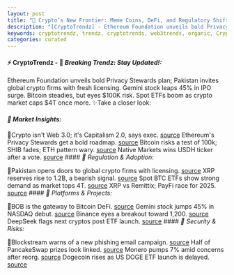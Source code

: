 ```yaml
---
layout: post
title: "🌅 Crypto’s New Frontier: Meme Coins, DeFi, and Regulatory Shifts"
description: "[CryptoTrendz] - Ethereum Foundation unveils bold Privacy Stewards plan; Pakistan invites global crypto firms with fresh licensing. Gemini stock leaps 45% in IPO surge. Bitcoin steadies, but eyes $100K risk. Spot ETFs boom as crypto market caps $4T once more."
keywords: cryptotrendz, trendz, cryptotrends, web3trends, organic, Crypto, Bitcoin, Cardano, DOGE, Ethereum, Market
categories: curated
---
```


#### ⚡ CryptoTrendz - 📌 *Breaking Trendz: Stay Updated!:*

Ethereum Foundation unveils bold Privacy Stewards plan; Pakistan invites global crypto firms with fresh licensing. Gemini stock leaps 45% in IPO surge. Bitcoin steadies, but eyes $100K risk. Spot ETFs boom as crypto market caps $4T once more. ✨Take a closer look:


#### *🔖 Market Insights:*  

🔹Crypto isn't Web 3.0; it's Capitalism 2.0, says exec. [source](https://s.avyag.com/p1ge) Ethereum's Privacy Stewards get a bold roadmap. [source](https://s.avyag.com/n1st) Bitcoin risks a test of 100k; SHIB fades; ETH pattern wary. [source](https://s.avyag.com/2pvf) Native Markets wins USDH ticker after a vote. [source](https://s.avyag.com/289f) #### *🔖 Regulation & Adoption:*  

🔹Pakistan opens doors to global crypto firms with licensing. [source](https://s.avyag.com/6wxv) XRP reserves rise to 1.2B, a bearish signal. [source](https://s.avyag.com/z4nw) Spot BTC ETFs show strong demand as market tops 4T. [source](https://s.avyag.com/b2mh) XRP vs Remittix; PayFi race for 2025. [source](https://s.avyag.com/0tn6) #### *🔖 Platforms & Projects:*  

🔹BOB is the gateway to Bitcoin DeFi. [source](https://s.avyag.com/d0h9) Gemini stock jumps 45% in NASDAQ debut. [source](https://s.avyag.com/b9r2) Binance eyes a breakout toward 1,200. [source](https://s.avyag.com/8i6t) DeepSeek flags next cryptos post ETF launch. [source](https://s.avyag.com/p4l9) #### *🔖 Security & Risks:*  

🔹Blockstream warns of a new phishing email campaign. [source](https://s.avyag.com/z6ay) Half of PancakeSwap prizes look linked. [source](https://s.avyag.com/h8g2) Monero pumps 7% amid concerns after reorg. [source](https://s.avyag.com/z00a) Dogecoin rises as US DOGE ETF launch is delayed. [source](https://s.avyag.com/w03l)